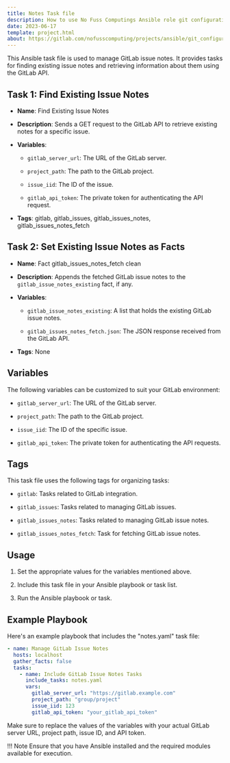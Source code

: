 ```yaml
---
title: Notes Task file
description: How to use No Fuss Computings Ansible role git configuration; task file to fetch gitlab issue notes.
date: 2023-06-17
template: project.html
about: https://gitlab.com/nofusscomputing/projects/ansible/git_configuration
---
```


This Ansible task file is used to manage GitLab issue notes. It provides tasks for finding existing issue notes and retrieving information about them using the GitLab API.


## Task 1: Find Existing Issue Notes

- **Name**: Find Existing Issue Notes

- **Description**: Sends a GET request to the GitLab API to retrieve existing notes for a specific issue.

- **Variables**:

  - `gitlab_server_url`: The URL of the GitLab server.

  - `project_path`: The path to the GitLab project.

  - `issue_iid`: The ID of the issue.

  - `gitlab_api_token`: The private token for authenticating the API request.

- **Tags**: gitlab, gitlab_issues, gitlab_issues_notes, gitlab_issues_notes_fetch


## Task 2: Set Existing Issue Notes as Facts

- **Name**: Fact gitlab_issues_notes_fetch clean

- **Description**: Appends the fetched GitLab issue notes to the `gitlab_issue_notes_existing` fact, if any.

- **Variables**:

  - `gitlab_issue_notes_existing`: A list that holds the existing GitLab issue notes.

  - `gitlab_issues_notes_fetch.json`: The JSON response received from the GitLab API.

- **Tags**: None


## Variables

The following variables can be customized to suit your GitLab environment:

- `gitlab_server_url`: The URL of the GitLab server.

- `project_path`: The path to the GitLab project.

- `issue_iid`: The ID of the specific issue.

- `gitlab_api_token`: The private token for authenticating the API requests.


## Tags

This task file uses the following tags for organizing tasks:

- `gitlab`: Tasks related to GitLab integration.

- `gitlab_issues`: Tasks related to managing GitLab issues.

- `gitlab_issues_notes`: Tasks related to managing GitLab issue notes.

- `gitlab_issues_notes_fetch`: Task for fetching GitLab issue notes.


## Usage

1. Set the appropriate values for the variables mentioned above.

2. Include this task file in your Ansible playbook or task list.

3. Run the Ansible playbook or task.


## Example Playbook

Here's an example playbook that includes the "notes.yaml" task file:

```yaml
- name: Manage GitLab Issue Notes
  hosts: localhost
  gather_facts: false
  tasks:
    - name: Include GitLab Issue Notes Tasks
      include_tasks: notes.yaml
      vars:
        gitlab_server_url: "https://gitlab.example.com"
        project_path: "group/project"
        issue_iid: 123
        gitlab_api_token: "your_gitlab_api_token"
```

Make sure to replace the values of the variables with your actual GitLab server URL, project path, issue ID, and API token.

!!! Note
    Ensure that you have Ansible installed and the required modules available for execution.
